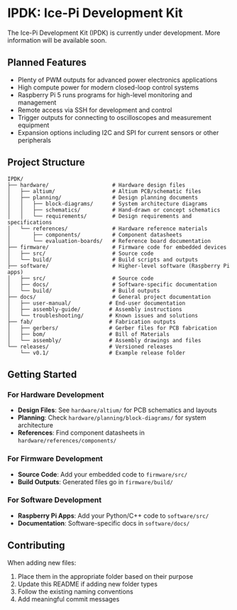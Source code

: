 # IPDK: Ice-Pi Development Kit

The Ice-Pi Development Kit (IPDK) is currently under development. More information will be available soon.

## Planned Features
- Plenty of PWM outputs for advanced power electronics applications
- High compute power for modern closed-loop control systems
- Raspberry Pi 5 runs programs for high-level monitoring and management
- Remote access via SSH for development and control
- Trigger outputs for connecting to oscilloscopes and measurement equipment
- Expansion options including I2C and SPI for current sensors or other peripherals

## Project Structure

```
IPDK/
├── hardware/                    # Hardware design files
│   ├── altium/                  # Altium PCB/schematic files
│   ├── planning/                # Design planning documents
│   │   ├── block-diagrams/      # System architecture diagrams
│   │   ├── schematics/          # Hand-drawn or concept schematics
│   │   └── requirements/        # Design requirements and specifications
│   └── references/              # Hardware reference materials
│       ├── components/          # Component datasheets
│       └── evaluation-boards/   # Reference board documentation
├── firmware/                    # Firmware code for embedded devices
│   ├── src/                     # Source code
│   └── build/                   # Build scripts and outputs
├── software/                    # Higher-level software (Raspberry Pi apps)
│   ├── src/                     # Source code
│   ├── docs/                    # Software-specific documentation
│   └── build/                   # Build outputs
├── docs/                        # General project documentation
│   ├── user-manual/            # End-user documentation
│   ├── assembly-guide/         # Assembly instructions
│   └── troubleshooting/        # Known issues and solutions
├── fab/                        # Fabrication outputs
│   ├── gerbers/                # Gerber files for PCB fabrication
│   ├── bom/                    # Bill of Materials
│   └── assembly/               # Assembly drawings and files
└── releases/                   # Versioned releases
    └── v0.1/                   # Example release folder
```

## Getting Started

### For Hardware Development
- **Design Files**: See `hardware/altium/` for PCB schematics and layouts
- **Planning**: Check `hardware/planning/block-diagrams/` for system architecture
- **References**: Find component datasheets in `hardware/references/components/`

### For Firmware Development
- **Source Code**: Add your embedded code to `firmware/src/`
- **Build Outputs**: Generated files go in `firmware/build/`

### For Software Development
- **Raspberry Pi Apps**: Add your Python/C++ code to `software/src/`
- **Documentation**: Software-specific docs in `software/docs/`

## Contributing

When adding new files:
1. Place them in the appropriate folder based on their purpose
2. Update this README if adding new folder types
3. Follow the existing naming conventions
4. Add meaningful commit messages
